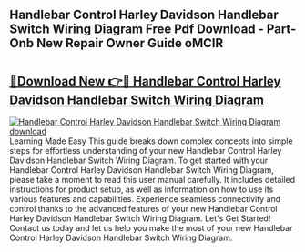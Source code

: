 ## Handlebar Control Harley Davidson Handlebar Switch Wiring Diagram Free Pdf Download - Part-Onb New Repair Owner Guide oMClR

# <h2><a href="http://dftrmgp.blite.top/?on=Handlebar+Control+Harley+Davidson+Handlebar+Switch+Wiring+Diagram">🔗Download New 👉🔴 Handlebar Control Harley Davidson Handlebar Switch Wiring Diagram</a></h2>

[![Handlebar Control Harley Davidson Handlebar Switch Wiring Diagram download](https://i.imgur.com/lujVjoI.png)](http://dftrmgp.blite.top/?on=Handlebar+Control+Harley+Davidson+Handlebar+Switch+Wiring+Diagram)
Learning Made Easy This guide breaks down complex concepts into simple steps for effortless understanding of your new Handlebar Control Harley Davidson Handlebar Switch Wiring Diagram. To get started with your Handlebar Control Harley Davidson Handlebar Switch Wiring Diagram, please take a moment to read this user manual carefully. It includes detailed instructions for product setup, as well as information on how to use its various features and capabilities. Experience seamless connectivity and control thanks to the advanced features of your new Handlebar Control Harley Davidson Handlebar Switch Wiring Diagram. Let's Get Started! Contact us today and let us help you make the most of your new Handlebar Control Harley Davidson Handlebar Switch Wiring Diagram.
